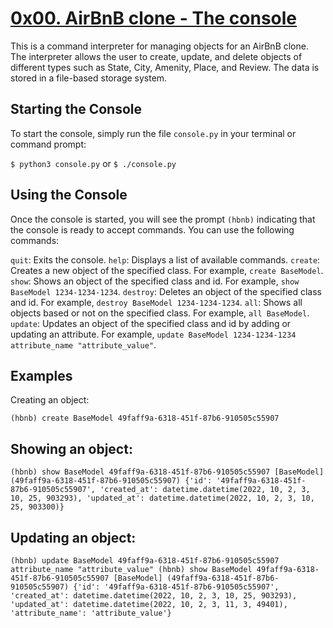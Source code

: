 # [0x00. AirBnB clone - The console]()

This is a command interpreter for managing objects for an AirBnB clone. The interpreter allows the user to create, update, and delete objects of different types such as State, City, Amenity, Place, and Review. The data is stored in a file-based storage system.

## Starting the Console
To start the console, simply run the file `console.py` in your terminal or command prompt:

`$ python3 console.py` or `$ ./console.py`

## Using the Console
Once the console is started, you will see the prompt `(hbnb)` indicating that the console is ready to accept commands. You can use the following commands:

`quit`: Exits the console.
`help`: Displays a list of available commands.
`create`: Creates a new object of the specified class. For example, `create BaseModel`.
`show`: Shows an object of the specified class and id. For example, `show BaseModel 1234-1234-1234`.
`destroy`: Deletes an object of the specified class and id. For example, `destroy BaseModel 1234-1234-1234`.
`all`: Shows all objects based or not on the specified class. For example, `all BaseModel`.
`update`: Updates an object of the specified class and id by adding or updating an attribute. For example, `update
BaseModel 1234-1234-1234 attribute_name "attribute_value"`.

## Examples
Creating an object:

`(hbnb) create BaseModel
49faff9a-6318-451f-87b6-910505c55907`


## Showing an object:

`(hbnb) show BaseModel 49faff9a-6318-451f-87b6-910505c55907
[BaseModel] (49faff9a-6318-451f-87b6-910505c55907) {'id': '49faff9a-6318-451f-87b6-910505c55907', 'created_at':
datetime.datetime(2022, 10, 2, 3, 10, 25, 903293), 'updated_at': datetime.datetime(2022, 10, 2, 3, 10, 25, 903300)}`


## Updating an object:

`(hbnb) update BaseModel 49faff9a-6318-451f-87b6-910505c55907 attribute_name "attribute_value"
(hbnb) show BaseModel 49faff9a-6318-451f-87b6-910505c55907
[BaseModel] (49faff9a-6318-451f-87b6-910505c55907) {'id': '49faff9a-6318-451f-87b6-910505c55907', 'created_at':
datetime.datetime(2022, 10, 2, 3, 10, 25, 903293), 'updated_at': datetime.datetime(2022, 10, 2, 3, 11, 3, 49401),
'attribute_name': 'attribute_value'}`
